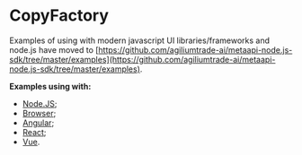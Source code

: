 # CopyFactory

Examples of using with modern javascript UI libraries/frameworks and node.js have moved to [https://github.com/agiliumtrade-ai/metaapi-node.js-sdk/tree/master/examples](https://github.com/agiliumtrade-ai/metaapi-node.js-sdk/tree/master/examples).

__Examples using with:__

- [Node.JS](https://github.com/agiliumtrade-ai/metaapi-node.js-sdk/tree/master/examples/node/copy-factory);
- [Browser](https://github.com/agiliumtrade-ai/metaapi-node.js-sdk/tree/master/examples/browser/copy-factory);
- [Angular](https://github.com/agiliumtrade-ai/metaapi-node.js-sdk/tree/master/examples/angular/angular-app/copy-factory);
- [React](https://github.com/agiliumtrade-ai/metaapi-node.js-sdk/tree/master/examples/react/react-app/copy-factory);
- [Vue](https://github.com/agiliumtrade-ai/metaapi-node.js-sdk/tree/master/examples/vue/vue-app/copy-factory).
